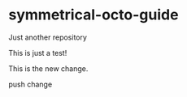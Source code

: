 # symmetrical-octo-guide
Just another repository

This is just a test!

This is the new change.

push change